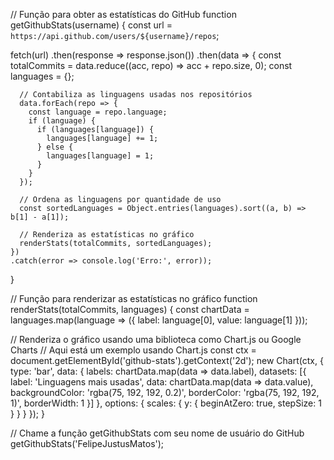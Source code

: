 // Função para obter as estatísticas do GitHub
function getGithubStats(username) {
  const url = `https://api.github.com/users/${username}/repos`;

  fetch(url)
    .then(response => response.json())
    .then(data => {
      const totalCommits = data.reduce((acc, repo) => acc + repo.size, 0);
      const languages = {};

      // Contabiliza as linguagens usadas nos repositórios
      data.forEach(repo => {
        const language = repo.language;
        if (language) {
          if (languages[language]) {
            languages[language] += 1;
          } else {
            languages[language] = 1;
          }
        }
      });

      // Ordena as linguagens por quantidade de uso
      const sortedLanguages = Object.entries(languages).sort((a, b) => b[1] - a[1]);

      // Renderiza as estatísticas no gráfico
      renderStats(totalCommits, sortedLanguages);
    })
    .catch(error => console.log('Erro:', error));
}

// Função para renderizar as estatísticas no gráfico
function renderStats(totalCommits, languages) {
  const chartData = languages.map(language => ({
    label: language[0],
    value: language[1]
  }));

  // Renderiza o gráfico usando uma biblioteca como Chart.js ou Google Charts
  // Aqui está um exemplo usando Chart.js
  const ctx = document.getElementById('github-stats').getContext('2d');
  new Chart(ctx, {
    type: 'bar',
    data: {
      labels: chartData.map(data => data.label),
      datasets: [{
        label: 'Linguagens mais usadas',
        data: chartData.map(data => data.value),
        backgroundColor: 'rgba(75, 192, 192, 0.2)',
        borderColor: 'rgba(75, 192, 192, 1)',
        borderWidth: 1
      }]
    },
    options: {
      scales: {
        y: {
          beginAtZero: true,
          stepSize: 1
        }
      }
    }
  });
}

// Chame a função getGithubStats com seu nome de usuário do GitHub
getGithubStats('FelipeJustusMatos');
